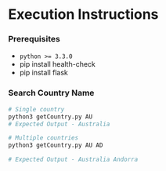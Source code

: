 # Execution Instructions

### Prerequisites

* `python >= 3.3.0`
* pip install health-check
* pip install flask

### Search Country Name
```bash
# Single country
python3 getCountry.py AU 
# Expected Output - Australia

# Multiple countries
python3 getCountry.py AU AD

# Expected Output - Australia Andorra
```